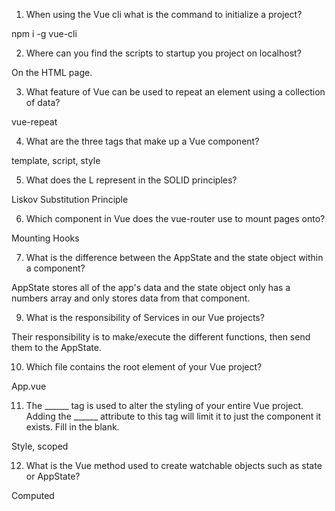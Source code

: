 1. When using the Vue cli what is the command to initialize a project?

npm i -g vue-cli


2. Where can you find the scripts to startup you project on localhost?

On the HTML page.


3. What feature of Vue can be used to repeat an element using a collection of data?

vue-repeat


4. What are the three tags that make up a Vue component?

template, script, style


5. What does the L represent in the SOLID principles?

Liskov Substitution Principle


6. Which component in Vue does the vue-router use to mount pages onto?

Mounting Hooks


7. What is the difference between the AppState and the state object within a component?

AppState stores all of the app's data and the state object only has a numbers array and only stores data from that component.


9. What is the responsibility of Services in our Vue projects?

Their responsibility is to make/execute the different functions, then send them to the AppState.


10. Which file contains the root element of your Vue project?

App.vue


11. The ______ tag is used to alter the styling of your entire Vue project. Adding the ______ attribute to this tag will limit it to just the component it exists. Fill in the blank.

Style, scoped


12. What is the Vue method used to create watchable objects such as state or AppState?

Computed